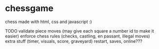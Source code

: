 # chessgame
chess made with html, css and javascript :)


TODO
validate piece moves (may give each square a number id to make it easier)
enforce chess rules (checks, castling, en passant, illegal moves)
extra stuff (timer, visuals, score, graveyard)
restart, saves, online???
